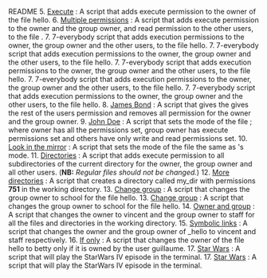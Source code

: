 README
5. [Execute](./5-execute) : A script that adds execute permission to the owner of the file hello.
6. [Multiple permissions](./6-multiple_permissions) : A script that adds execute permission to the owner and the group owner, and read permission to the other users, to the file .
7. 7-everybody script that adds execution permissions to the owner, the group owner and the other users, to the file hello.
7. 7-everybody script that adds execution permissions to the owner, the group owner and the other users, to the file hello.
7. 7-everybody script that adds execution permissions to the owner, the group owner and the other users, to the file hello.
7. 7-everybody script that adds execution permissions to the owner, the group owner and the other users, to the file hello.
7. 7-everybody script that adds execution permissions to the owner, the group owner and the other users, to the file hello.
8. [James Bond](./8-James_Bond) : A script that gives the gives the rest of the users permission and removes all permission for the owner and the group owner.
9. [John Doe](./9-John_Doe) : A script that sets the mode of the file ; where owner has all the permissions set, group owner has execute permissions set and others have only write and read permissions set.
10. [Look in the mirror](./10-mirror_permissions) : A script that sets the mode of the file  the same as 's mode.
11. [Directories](./11-directories_permissions) : A script that adds execute permission to all subdirectories of the current directory for the owner, the group owner and all other users. (**NB:** *Regular files should not be changed.*)
12. [More directories](./12-directory_permissions) : A script that creates a directory called my_dir with permissions **751** in the working directory.
13. [Change group](./13-change_group) : A script that changes the group owner to school for the file hello.
13. [Change group](./13-change_group) : A script that changes the group owner to school for the file hello.
14. [Owner and group](./100-change_owner_and_group) : A script that changes the owner to vincent and the group owner to staff for all the files and directories in the working directory.
15. [Symbolic links](./101-symbolic_link_permissions) : A script that changes the owner and the group owner of _hello to vincent and staff respectively.
16. [If only](./102-if_only) : A script that changes the owner of the file hello to betty only if it is owned by the user guillaume.
17. [Star Wars](./103-Star_Wars) : A script that will play the StarWars IV episode in the terminal.
17. [Star Wars](./103-Star_Wars) : A script that will play the StarWars IV episode in the terminal.
